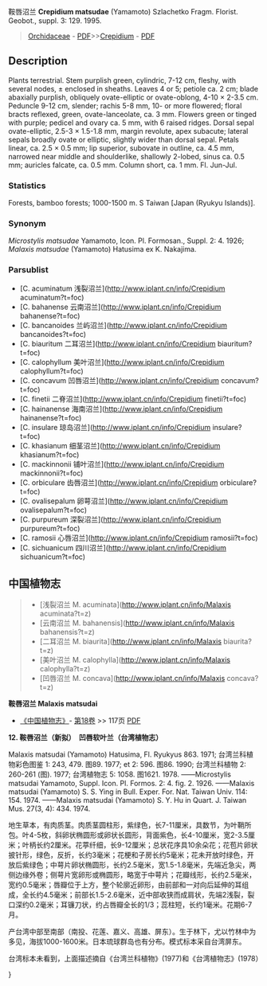 鞍唇沼兰 **Crepidium matsudae** (Yamamoto) Szlachetko Fragm. Florist. Geobot., suppl. 3: 129. 1995.

> [Orchidaceae](http://www.iplant.cn/info/Orchidaceae?t=foc) - [PDF](http://www.iplant.cn/foc/pdf/Orchidaceae.pdf)>>[Crepidium](http://www.iplant.cn/info/Crepidium?t=foc) - [PDF](http://www.iplant.cn/foc/pdf/Crepidium.pdf)

## Description

Plants terrestrial. Stem purplish green, cylindric, 7-12 cm, fleshy, with several nodes, ± enclosed in sheaths. Leaves 4 or 5; petiole ca. 2 cm; blade abaxially purplish, obliquely ovate-elliptic or ovate-oblong, 4-10 × 2-3.5 cm. Peduncle 9-12 cm, slender; rachis 5-8 mm, 10- or more flowered; floral bracts reflexed, green, ovate-lanceolate, ca. 3 mm. Flowers green or tinged with purple; pedicel and ovary ca. 5 mm, with 6 raised ridges. Dorsal sepal ovate-elliptic, 2.5-3 × 1.5-1.8 mm, margin revolute, apex subacute; lateral sepals broadly ovate or elliptic, slightly wider than dorsal sepal. Petals linear, ca. 2.5 × 0.5 mm; lip superior, subovate in outline, ca. 4.5 mm, narrowed near middle and shoulderlike, shallowly 2-lobed, sinus ca. 0.5 mm; auricles falcate, ca. 0.5 mm. Column short, ca. 1 mm. Fl. Jun-Jul.

### Statistics
Forests, bamboo forests; 1000-1500 m. S Taiwan [Japan (Ryukyu Islands)].

### Synonym
*Microstylis matsudae* Yamamoto, Icon. Pl. Formosan., Suppl. 2: 4. 1926; *Malaxis matsudae* (Yamamoto) Hatusima ex K. Nakajima.



### Parsublist

* [C.  acuminatum  浅裂沼兰](http://www.iplant.cn/info/Crepidium acuminatum?t=foc)
* [C.  bahanense  云南沼兰](http://www.iplant.cn/info/Crepidium bahanense?t=foc)
* [C.  bancanoides  兰屿沼兰](http://www.iplant.cn/info/Crepidium bancanoides?t=foc)
* [C.  biauritum  二耳沼兰](http://www.iplant.cn/info/Crepidium biauritum?t=foc)
* [C.  calophyllum  美叶沼兰](http://www.iplant.cn/info/Crepidium calophyllum?t=foc)
* [C.  concavum  凹唇沼兰](http://www.iplant.cn/info/Crepidium concavum?t=foc)
* [C.  finetii  二脊沼兰](http://www.iplant.cn/info/Crepidium finetii?t=foc)
* [C.  hainanense  海南沼兰](http://www.iplant.cn/info/Crepidium hainanense?t=foc)
* [C.  insulare  琼岛沼兰](http://www.iplant.cn/info/Crepidium insulare?t=foc)
* [C.  khasianum  细茎沼兰](http://www.iplant.cn/info/Crepidium khasianum?t=foc)
* [C.  mackinnonii  铺叶沼兰](http://www.iplant.cn/info/Crepidium mackinnonii?t=foc)
* [C.  orbiculare  齿唇沼兰](http://www.iplant.cn/info/Crepidium orbiculare?t=foc)
* [C.  ovalisepalum  卵萼沼兰](http://www.iplant.cn/info/Crepidium ovalisepalum?t=foc)
* [C.  purpureum  深裂沼兰](http://www.iplant.cn/info/Crepidium purpureum?t=foc)
* [C.  ramosii  心唇沼兰](http://www.iplant.cn/info/Crepidium ramosii?t=foc)
* [C.  sichuanicum  四川沼兰](http://www.iplant.cn/info/Crepidium sichuanicum?t=foc)


## 中国植物志

> * [浅裂沼兰  M.  acuminata](http://www.iplant.cn/info/Malaxis acuminata?t=z)
> * [云南沼兰  M.  bahanensis](http://www.iplant.cn/info/Malaxis bahanensis?t=z)
> * [二耳沼兰  M.  biaurita](http://www.iplant.cn/info/Malaxis biaurita?t=z)
> * [美叶沼兰  M.  calophylla](http://www.iplant.cn/info/Malaxis calophylla?t=z)
> * [凹唇沼兰  M.  concava](http://www.iplant.cn/info/Malaxis concava?t=z)


**鞍唇沼兰 Malaxis matsudai**

* [《中国植物志》](http://www.iplant.cn/frps)- [第18卷](http://www.iplant.cn/frps/vol/18) >> 117页 [PDF](http://www.iplant.cn/frps/pdf/18/117.pdf)


**12. 鞍唇沼兰（新拟）　凹唇软叶兰（台湾植物志）**

Malaxis matsudai (Yamamoto) Hatusima, Fl. Ryukyus 863. 1971; 台湾兰科植物彩色图鉴 1: 243, 479. 图89. 1977; et 2: 596. 图86. 1990; 台湾兰科植物 2: 260-261 (图). 1977; 台湾植物志 5: 1058. 图1621. 1978. ——Microstylis matsudai Yamamoto, Suppl. Icon. Pl. Formos. 2: 4. fig. 2. 1926. ——Malaxis matsudai (Yamamoto) S. S. Ying in Bull. Exper. For. Nat. Taiwan Univ. 114: 154. 1974. ——Malaxis matsudai (Yamamoto) S. Y. Hu in Quart. J. Taiwan Mus. 27(3, 4): 434. 1974.

地生草本，有肉质茎。肉质茎圆柱形，紫绿色，长7-11厘米，具数节，为叶鞘所包。叶4-5枚，斜卵状椭圆形或卵状长圆形，背面紫色，长4-10厘米，宽2-3.5厘米；叶柄长约2厘米。花葶纤细，长9-12厘米；总状花序具10余朵花；花苞片卵状披针形，绿色，反折，长约3毫米；花梗和子房长约5毫米；花未开放时绿色，开放后紫绿色；中萼片卵状椭圆形，长约2.5毫米，宽1.5-1.8毫米，先端近急尖，两侧边缘外卷；侧萼片宽卵形或椭圆形，略宽于中萼片；花瓣线形，长约2.5毫米，宽约0.5毫米；唇瓣位于上方，整个轮廓近卵形，由前部和一对向后延伸的耳组成，全长约4.5毫米；前部长1.5-2.6毫米，近中部收狭而成肩状，先端2浅裂，裂口深约0.2毫米；耳镰刀状，约占唇瓣全长的1/3；蕊柱短，长约1毫米。花期6-7月。

产台湾中部至南部（南投、花莲、嘉义、高雄、屏东）。生于林下，尤以竹林中为多见，海拔1000-1600米。日本琉球群岛也有分布。模式标本采自台湾屏东。

台湾标本未看到，上面描述摘自《台湾兰科植物》(1977)和《台湾植物志》(1978）



}